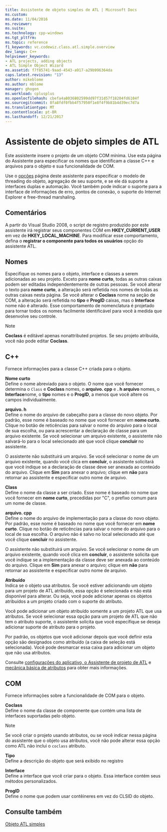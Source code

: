 ```yaml
---
title: Assistente de objeto simples de ATL | Microsoft Docs
ms.custom: 
ms.date: 11/04/2016
ms.reviewer: 
ms.suite: 
ms.technology: cpp-windows
ms.tgt_pltfrm: 
ms.topic: reference
f1_keywords: vc.codewiz.class.atl.simple.overview
dev_langs: C++
helpviewer_keywords:
- ATL projects, adding objects
- ATL Simple Object Wizard
ms.assetid: f7f85741-9aad-4543-a917-a29b996364da
caps.latest.revision: "13"
author: mikeblome
ms.author: mblome
manager: ghogen
ms.workload: cplusplus
ms.openlocfilehash: cbefa4a8036802599dd97f31d57f18204fd6104f
ms.sourcegitcommit: 8fa8fdf0fbb4f57950f1e8f4f9b81b4d39ec7d7a
ms.translationtype: MT
ms.contentlocale: pt-BR
ms.lasthandoff: 12/21/2017
---
```

# <a name="atl-simple-object-wizard"></a>Assistente de objeto simples de ATL
Este assistente insere o projeto de um objeto COM mínima. Use esta página do Assistente para especificar os nomes que identificam a classe C++ e arquivos para o objeto e sua funcionalidade de COM.  
  
 Use o [opções](../../atl/reference/options-atl-simple-object-wizard.md) página deste assistente para especificar o modelo de threading do objeto, agregação de seu suporte, e se ele dá suporte a interfaces duplas e automação. Você também pode indicar o suporte para a interface de informações de erro, pontos de conexão, o suporte do Internet Explorer e free-thread marshaling.  
  
## <a name="remarks"></a>Comentários  
 A partir do Visual Studio 2008, o script de registro produzido por este assistente irá registrar seus componentes COM em **HKEY_CURRENT_USER** em vez de **HKEY_LOCAL_MACHINE**. Para modificar esse comportamento, defina o **registrar o componente para todos os usuários** opção do assistente ATL.  
  
## <a name="names"></a>Nomes  
 Especifique os nomes para o objeto, interface e classes a serem adicionadas ao seu projeto. Exceto para **nome curto**, todas as outras caixas podem ser editadas independentemente de outras pessoas. Se você alterar o texto para **nome curto**, a alteração será refletida nos nomes de todas as outras caixas nesta página. Se você alterar o **Coclass** nome na seção de COM, a alteração será refletida no **tipo** e **ProgID** caixas, mas o **Interface** nome não é alterado. Esse comportamento de nomenclatura é projetado para tornar todos os nomes facilmente identificável para você à medida que desenvolve seu controle.  
  
> [!NOTE]
>  **Coclass** é editável apenas nonattributed projetos. Se seu projeto atribuída, você não pode editar **Coclass**.  
  
## <a name="c"></a>C++  
 Fornece informações para a classe C++ criada para o objeto.  
  
 **Nome curto**  
 Define o nome abreviado para o objeto. O nome que você fornecer determina o `Class` e **Coclass** nomes, o **arquivo. cpp** e **. h arquivo** nomes, o **Interface**nome, o **tipo** nomes e o **ProgID**, a menos que você altere os campos individualmente.  
  
 **arquivo. h**  
 Define o nome do arquivo de cabeçalho para a classe do novo objeto. Por padrão, esse nome é baseado no nome que você fornecer em **nome curto**. Clique no botão de reticências para salvar o nome do arquivo para o local de sua escolha, ou para acrescentar a declaração de classe para um arquivo existente. Se você selecionar um arquivo existente, o assistente não salvará-lo para o local selecionado até que você clique **concluir** no assistente.  
  
 O assistente não substituirá um arquivo. Se você selecionar o nome de um arquivo existente, quando você clica em **concluir**, o assistente solicitará que você indique se a declaração de classe deve ser anexada ao conteúdo do arquivo. Clique em **Sim** para anexar o arquivo; clique em **não** para retornar ao assistente e especificar outro nome de arquivo.  
  
 **Class**  
 Define o nome da classe a ser criado. Esse nome é baseado no nome que você fornecer em **nome curto**, precedidas por "C", o prefixo comum para um nome de classe.  
  
 **arquivo. cpp**  
 Define o nome do arquivo de implementação para a classe do novo objeto. Por padrão, esse nome é baseado no nome que você fornecer em **nome curto**. Clique no botão de reticências para salvar o nome do arquivo para o local de sua escolha. O arquivo não é salvo no local selecionado até que você clique **concluir** no assistente.  
  
 O assistente não substituirá um arquivo. Se você selecionar o nome de um arquivo existente, quando você clica em **concluir**, o assistente solicita que você indique se a implementação da classe deve ser anexada ao conteúdo do arquivo. Clique em **Sim** para anexar o arquivo; clique em **não** para retornar ao assistente e especificar outro nome de arquivo.  
  
 **Atribuído**  
 Indica se o objeto usa atributos. Se você estiver adicionando um objeto para um projeto de ATL atribuído, essa opção é selecionada e não está disponível para alterar. Ou seja, você pode adicionar apenas os objetos atribuídos a um projeto criado com o suporte do atributo.  
  
 Você pode adicionar um objeto atribuído somente a um projeto ATL que usa atributos. Se você selecionar essa opção para um projeto de ATL que não tem o atributo suporte, o assistente solicita que você especifique se deseja adicionar suporte de atributo para o projeto.  
  
 Por padrão, os objetos que você adicionar depois que você definir esta opção são designados como atribuído (a caixa de seleção está selecionada). Você pode desmarcar essa caixa para adicionar um objeto que não usa atributos.  
  
 Consulte [configurações do aplicativo, o Assistente de projeto de ATL](../../atl/reference/application-settings-atl-project-wizard.md) e [mecânica básica de atributos](../../windows/basic-mechanics-of-attributes.md) para obter mais informações.  
  
## <a name="com"></a>COM  
 Fornece informações sobre a funcionalidade de COM para o objeto.  
  
 **Coclass**  
 Define o nome da classe de componente que contém uma lista de interfaces suportadas pelo objeto.  
  
> [!NOTE]
>  Se você criar o projeto usando atributos, ou se você indicar nessa página do assistente que o objeto usa atributos, você não pode alterar essa opção como ATL não inclui o `coclass` atributo.  
  
 **Tipo**  
 Define a descrição do objeto que será exibido no registro  
  
 **Interface**  
 Define a interface que você criar para o objeto. Essa interface contém seus métodos personalizados.  
  
 **ProgID**  
 Define o nome que podem usar contêineres em vez do CLSID do objeto.  
  
## <a name="see-also"></a>Consulte também  
 [Objeto ATL simples](../../atl/reference/adding-an-atl-simple-object.md)

